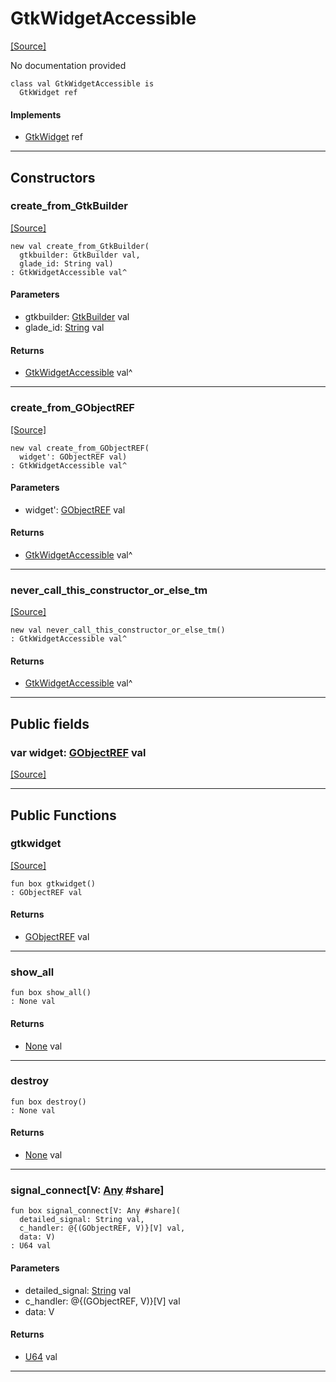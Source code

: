 # GtkWidgetAccessible
<span class="source-link">[[Source]](src/gtk3/GtkWidgetAccessible.md#L6)</span>

No documentation provided


```pony
class val GtkWidgetAccessible is
  GtkWidget ref
```

#### Implements

* [GtkWidget](gtk3-GtkWidget.md) ref

---

## Constructors

### create_from_GtkBuilder
<span class="source-link">[[Source]](src/gtk3/GtkWidgetAccessible.md#L14)</span>


```pony
new val create_from_GtkBuilder(
  gtkbuilder: GtkBuilder val,
  glade_id: String val)
: GtkWidgetAccessible val^
```
#### Parameters

*   gtkbuilder: [GtkBuilder](gtk3-GtkBuilder.md) val
*   glade_id: [String](builtin-String.md) val

#### Returns

* [GtkWidgetAccessible](gtk3-GtkWidgetAccessible.md) val^

---

### create_from_GObjectREF
<span class="source-link">[[Source]](src/gtk3/GtkWidgetAccessible.md#L17)</span>


```pony
new val create_from_GObjectREF(
  widget': GObjectREF val)
: GtkWidgetAccessible val^
```
#### Parameters

*   widget': [GObjectREF](gtk3-..-gobject-GObjectREF.md) val

#### Returns

* [GtkWidgetAccessible](gtk3-GtkWidgetAccessible.md) val^

---

### never_call_this_constructor_or_else_tm
<span class="source-link">[[Source]](src/gtk3/GtkWidgetAccessible.md#L20)</span>


```pony
new val never_call_this_constructor_or_else_tm()
: GtkWidgetAccessible val^
```

#### Returns

* [GtkWidgetAccessible](gtk3-GtkWidgetAccessible.md) val^

---

## Public fields

### var widget: [GObjectREF](gtk3-..-gobject-GObjectREF.md) val
<span class="source-link">[[Source]](src/gtk3/GtkWidgetAccessible.md#L10)</span>



---

## Public Functions

### gtkwidget
<span class="source-link">[[Source]](src/gtk3/GtkWidgetAccessible.md#L12)</span>


```pony
fun box gtkwidget()
: GObjectREF val
```

#### Returns

* [GObjectREF](gtk3-..-gobject-GObjectREF.md) val

---

### show_all



```pony
fun box show_all()
: None val
```

#### Returns

* [None](builtin-None.md) val

---

### destroy



```pony
fun box destroy()
: None val
```

#### Returns

* [None](builtin-None.md) val

---

### signal_connect\[V: [Any](builtin-Any.md) #share\]



```pony
fun box signal_connect[V: Any #share](
  detailed_signal: String val,
  c_handler: @{(GObjectREF, V)}[V] val,
  data: V)
: U64 val
```
#### Parameters

*   detailed_signal: [String](builtin-String.md) val
*   c_handler: @{(GObjectREF, V)}[V] val
*   data: V

#### Returns

* [U64](builtin-U64.md) val

---

